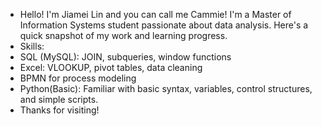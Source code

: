 - Hello! I'm Jiamei Lin and you can call me Cammie! I'm a Master of Information Systems student passionate about data analysis. Here's a quick snapshot of my work and learning progress.
- Skills:
- SQL (MySQL): JOIN, subqueries, window functions
- Excel: VLOOKUP, pivot tables, data cleaning
- BPMN for process modeling
- Python(Basic): Familiar with basic syntax, variables, control structures, and simple scripts.
- Thanks for visiting!  

